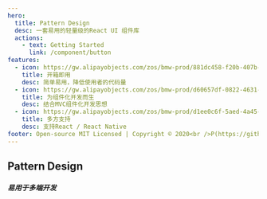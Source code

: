 ```yaml
---
hero:
  title: Pattern Design
  desc: 一套易用的轻量级的React UI 组件库
  actions:
    - text: Getting Started
      link: /component/button
features:
  - icon: https://gw.alipayobjects.com/zos/bmw-prod/881dc458-f20b-407b-947a-95104b5ec82b/k79dm8ih_w144_h144.png
    title: 开箱即用
    desc: 简单易用，降低使用者的代码量
  - icon: https://gw.alipayobjects.com/zos/bmw-prod/d60657df-0822-4631-9d7c-e7a869c2f21c/k79dmz3q_w126_h126.png
    title: 为组件化开发而生
    desc: 结合MVC组件化开发思想
  - icon: https://gw.alipayobjects.com/zos/bmw-prod/d1ee0c6f-5aed-4a45-a507-339a4bfe076c/k7bjsocq_w144_h144.png
    title: 多方支持
    desc: 支持React / React Native
footer: Open-source MIT Licensed | Copyright © 2020<br />P(https://github.com/1xiaoxu1/Pattern-ui.git)
---
```

## Pattern Design

##### 易用于多端开发
